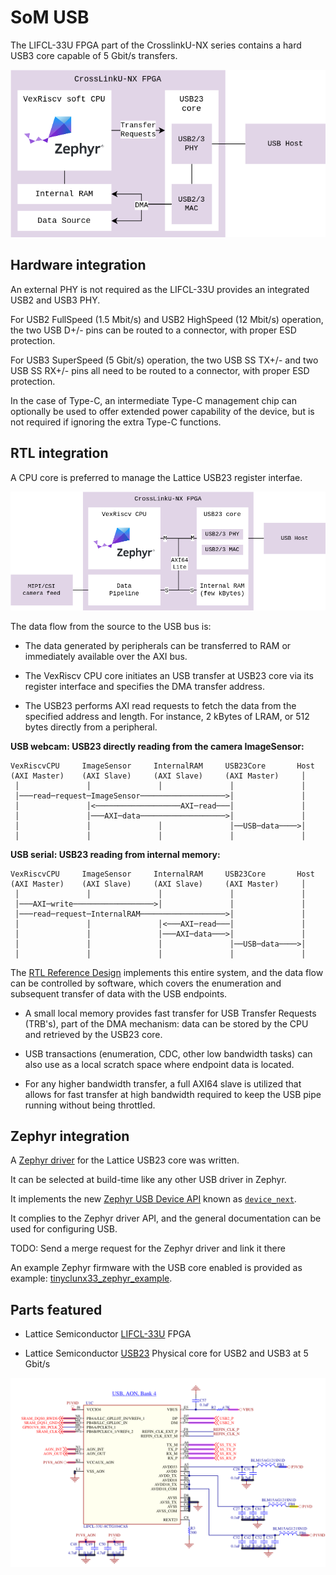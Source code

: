 # SoM USB

The LIFCL-33U FPGA part of the CrosslinkU-NX series contains a hard USB3 core
capable of 5 Gbit/s transfers.

![](images/som_usb_architecture.drawio.png)


## Hardware integration

An external PHY is not required as the LIFCL-33U provides an integrated
USB2 and USB3 PHY.

For USB2 FullSpeed (1.5 Mbit/s) and USB2 HighSpeed (12 Mbit/s) operation,
the two USB D+/- pins can be routed to a connector,
with proper ESD protection.

For USB3 SuperSpeed (5 Gbit/s) operation, the two USB SS TX+/- and two
USB SS RX+/- pins all need to be routed to a connector,
with proper ESD protection.

In the case of Type-C, an intermediate Type-C management chip can optionally be
used to offer extended power capability of the device, but is not required if
ignoring the extra Type-C functions.


## RTL integration

A CPU core is preferred to manage the Lattice USB23 register interfae.

![](images/som_usb_rtl_integration.drawio.png)

The data flow from the source to the USB bus is:

- The data generated by peripherals can be transferred to RAM or immediately
  available over the AXI bus.

- The VexRiscv CPU core initiates an USB transfer at USB23 core via its register
  interface and specifies the DMA transfer address.

- The USB23 performs AXI read requests to fetch the data from the specified
  address and length. For instance, 2 kBytes of LRAM, or 512 bytes directly
  from a peripheral.

**USB webcam: USB23 directly reading from the camera ImageSensor:**
```
VexRiscvCPU     ImageSensor     InternalRAM     USB23Core       Host
(AXI Master)    (AXI Slave)     (AXI Slave)     (AXI Master)     │
 │               │               │               │               │
 │───read─request─ImageSensor───────────────────>│               │
 │               │<───────────────────AXI─read───│               │
 │               │───AXI─data───────────────────>│               │
 │               │               │               │──USB─data────>│
 │               │               │               │               │
```

**USB serial: USB23 reading from internal memory:**
```
VexRiscvCPU     ImageSensor     InternalRAM     USB23Core       Host
(AXI Master)    (AXI Slave)     (AXI Slave)     (AXI Master)     │
 │               │               │               │               │
 │───AXI─write──────────────────>│               │               │
 │───read─request─InternalRAM───────────────────>│               │
 │               │               │<───AXI─read───│               │
 │               │               │───AXI─data───>│               │
 │               │               │               │──USB─data────>│
 │               │               │               │               │
```

The [RTL Reference Design](rtl_reference_design.md) implements this entire
system, and the data flow can be controlled by software, which covers the
enumeration and subsequent transfer of data with the USB endpoints.

- A small local memory provides fast transfer for USB Transfer Requests (TRB's),
  part of the DMA mechanism: data can be stored by the CPU and retrieved by the
  USB23 core.

- USB transactions (enumeration, CDC, other low bandwidth tasks) can also use as
  a local scratch space where endpoint data is located.

- For any higher bandwidth transfer, a full AXI64 slave is utilized that allows
  for fast transfer at high bandwidth required to keep the USB pipe running
  without being throttled.


## Zephyr integration

A
[Zephyr driver](https://github.com/tinyvision-ai-inc/zephyr/blob/tinyclunx33/drivers/usb/udc/udc_usb23.c)
for the Lattice USB23 core was written.

It can be selected at build-time like any other USB driver in Zephyr.

It implements the new
[Zephyr USB Device API](https://zephyrproject.org/zephyr-rtos-usb/)
known as
[`device_next`](https://docs.zephyrproject.org/latest/connectivity/usb/device_next/usb_device.html).

It complies to the Zephyr driver API, and the general documentation can be used
for configuring USB.

TODO: Send a merge request for the Zephyr driver and link it there

An example Zephyr firmware with the USB core enabled is provided as example:
[tinyclunx33_zephyr_example](https://github.com/tinyvision-ai-inc/tinyclunx33_zephyr_example).


## Parts featured

- Lattice Semiconductor
  [LIFCL-33U](https://www.latticesemi.com/Products/FPGAandCPLD/CrossLink-NX)
  FPGA

- Lattice Semiconductor
  [USB23](https://www.latticesemi.com/products/designsoftwareandip/intellectualproperty/ipcore/ipcores05/usb-2_0-3_2-ip-core)
  Physical core for USB2 and USB3 at 5 Gbit/s

![](images/som_usb_schematic.png)
